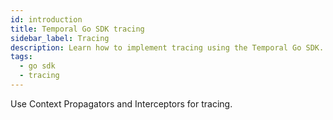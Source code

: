 ```yaml
---
id: introduction
title: Temporal Go SDK tracing
sidebar_label: Tracing
description: Learn how to implement tracing using the Temporal Go SDK.
tags:
  - go sdk
  - tracing
---
```


Use Context Propagators and Interceptors for tracing.
